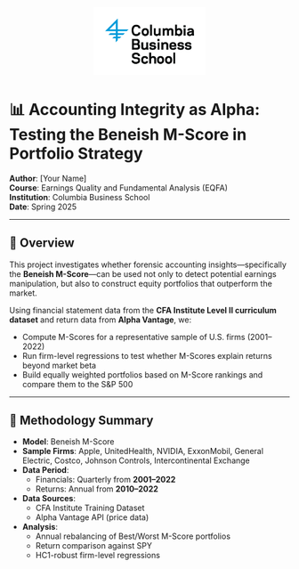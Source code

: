 <p align="center">
  <img src="/data/cbs_logo.png" alt="Columbia Business School" width="200" width="300"/>
</p>

# 📊 Accounting Integrity as Alpha: Testing the Beneish M-Score in Portfolio Strategy

**Author**: [Your Name]  
**Course**: Earnings Quality and Fundamental Analysis (EQFA)  
**Institution**: Columbia Business School  
**Date**: Spring 2025

---

## 🧠 Overview

This project investigates whether forensic accounting insights—specifically the **Beneish M-Score**—can be used not only to detect potential earnings manipulation, but also to construct equity portfolios that outperform the market.

Using financial statement data from the **CFA Institute Level II curriculum dataset** and return data from **Alpha Vantage**, we:

- Compute M-Scores for a representative sample of U.S. firms (2001–2022)
- Run firm-level regressions to test whether M-Scores explain returns beyond market beta
- Build equally weighted portfolios based on M-Score rankings and compare them to the S&P 500

---

## 🧮 Methodology Summary

- **Model**: Beneish M-Score  
- **Sample Firms**: Apple, UnitedHealth, NVIDIA, ExxonMobil, General Electric, Costco, Johnson Controls, Intercontinental Exchange  
- **Data Period**:  
  - Financials: Quarterly from **2001–2022**  
  - Returns: Annual from **2010–2022**  
- **Data Sources**:  
  - CFA Institute Training Dataset  
  - Alpha Vantage API (price data)  
- **Analysis**:  
  - Annual rebalancing of Best/Worst M-Score portfolios  
  - Return comparison against SPY  
  - HC1-robust firm-level regressions
